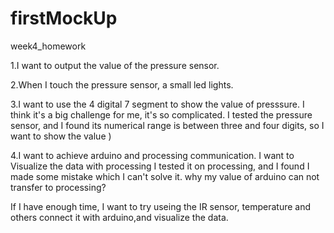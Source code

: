 # firstMockUp
week4_homework


1.I want to output the value of the pressure sensor.


2.When I touch the pressure sensor, a small led lights.


3.I want to use the 4 digital 7 segment to show the value of presssure. I think it's a big challenge for me, it's so complicated.
I tested the pressure sensor, and I found its numerical range is between three and four digits, so I want to show the value )


4.I want to achieve arduino and processing communication. I want to Visualize the data  with processing
I tested it on processing, and I found I made some mistake which I can't solve it. why my value of arduino can not transfer to processing?


If I have enough time, I want to try useing the IR sensor, temperature and others connect it with arduino,and visualize the data.


